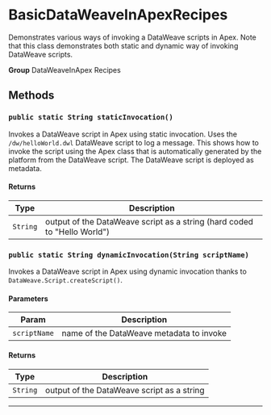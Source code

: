 # BasicDataWeaveInApexRecipes

Demonstrates various ways of invoking a DataWeave scripts
in Apex. Note that this class demonstrates both static and dynamic way of
invoking DataWeave scripts.


**Group** DataWeaveInApex Recipes

## Methods
### `public static String staticInvocation()`

Invokes a DataWeave script in Apex using static invocation. Uses the `/dw/helloWorld.dwl` DataWeave script to log a message. This shows how to invoke the script using the Apex class that is automatically generated by the platform from the DataWeave script. The DataWeave script is deployed as metadata.

#### Returns

|Type|Description|
|---|---|
|`String`|output of the DataWeave script as a string (hard coded to "Hello World")|

### `public static String dynamicInvocation(String scriptName)`

Invokes a DataWeave script in Apex using dynamic invocation thanks to `DataWeave.Script.createScript()`.

#### Parameters

|Param|Description|
|---|---|
|`scriptName`|name of the DataWeave metadata to invoke|

#### Returns

|Type|Description|
|---|---|
|`String`|output of the DataWeave script as a string|

---
